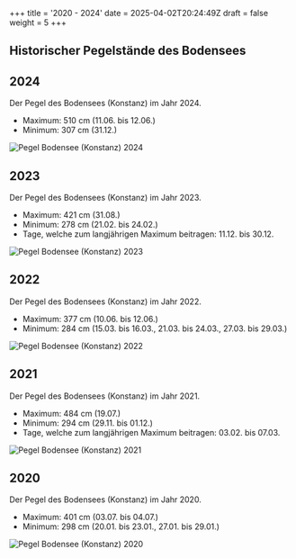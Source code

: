 +++
title = '2020 - 2024'
date = 2025-04-02T20:24:49Z
draft = false
weight = 5
+++

## Historischer Pegelstände des Bodensees

## 2024

Der Pegel des Bodensees (Konstanz) im Jahr 2024.

- Maximum: 510 cm (11.06. bis 12.06.)
- Minimum: 307 cm (31.12.)

![Pegel Bodensee (Konstanz) 2024](/images/DE/graphs_historic/longterm_DE_2024.png)

## 2023

Der Pegel des Bodensees (Konstanz) im Jahr 2023.

- Maximum: 421 cm (31.08.)
- Minimum: 278 cm (21.02. bis 24.02.)
- Tage, welche zum langjährigen Maximum beitragen: 11.12. bis 30.12.

![Pegel Bodensee (Konstanz) 2023](/images/DE/graphs_historic/longterm_DE_2023.png)

## 2022

Der Pegel des Bodensees (Konstanz) im Jahr 2022.

- Maximum: 377 cm (10.06. bis 12.06.)
- Minimum: 284 cm (15.03. bis 16.03., 21.03. bis 24.03., 27.03. bis 29.03.)

![Pegel Bodensee (Konstanz) 2022](/images/DE/graphs_historic/longterm_DE_2022.png)

## 2021

Der Pegel des Bodensees (Konstanz) im Jahr 2021.

- Maximum: 484 cm (19.07.)
- Minimum: 294 cm (29.11. bis 01.12.)
- Tage, welche zum langjährigen Maximum beitragen: 03.02. bis 07.03.

![Pegel Bodensee (Konstanz) 2021](/images/DE/graphs_historic/longterm_DE_2021.png)

## 2020

Der Pegel des Bodensees (Konstanz) im Jahr 2020.

- Maximum: 401 cm (03.07. bis 04.07.)
- Minimum: 298 cm (20.01. bis 23.01., 27.01. bis 29.01.)

![Pegel Bodensee (Konstanz) 2020](/images/DE/graphs_historic/longterm_DE_2020.png)

